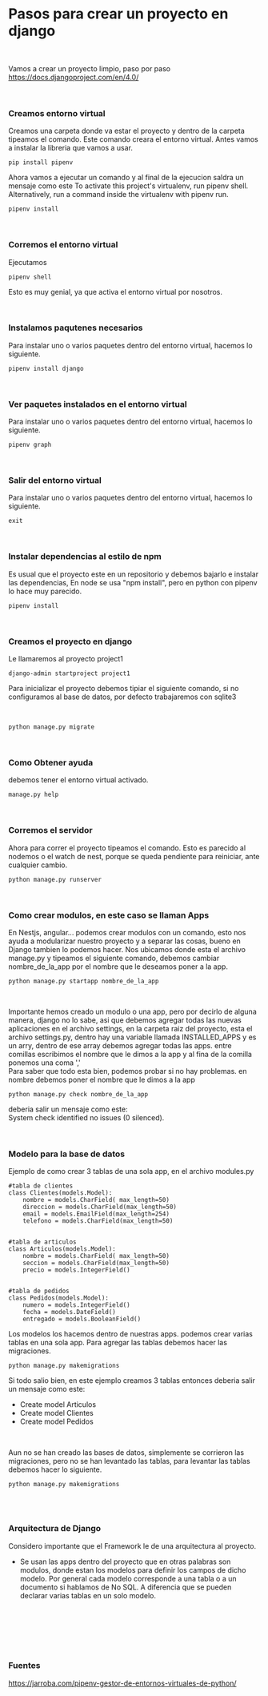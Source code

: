 # Pasos para crear un proyecto en django

</br>


Vamos a crear un proyecto limpio, paso por paso
https://docs.djangoproject.com/en/4.0/


</br>

### **Creamos entorno virtual**
Creamos una carpeta donde va estar el proyecto y dentro de la carpeta tipeamos el comando. Este comando creara el entorno virtual. Antes vamos a instalar la libreria que vamos a usar. 
```
pip install pipenv 
```

Ahora vamos a ejecutar un comando y al final de la ejecucion saldra un mensaje como este
To activate this project's virtualenv, run pipenv shell.
Alternatively, run a command inside the virtualenv with pipenv run.

```
pipenv install
```

</br>

### **Corremos el entorno virtual**
Ejecutamos
```
pipenv shell
```
Esto es muy genial, ya que activa el entorno virtual por nosotros.

</br>

### **Instalamos paqutenes necesarios**
Para instalar uno o varios paquetes dentro del entorno virtual, hacemos lo siguiente.
```
pipenv install django
```

</br>

### **Ver paquetes instalados en el entorno virtual**
Para instalar uno o varios paquetes dentro del entorno virtual, hacemos lo siguiente.
```
pipenv graph
```

</br>

### **Salir del entorno virtual**
Para instalar uno o varios paquetes dentro del entorno virtual, hacemos lo siguiente.
```
exit
```

</br>

### **Instalar dependencias al estilo de npm**
Es usual que el proyecto este en un repositorio y debemos bajarlo e instalar las dependencias, En node se usa "npm install", pero en python con pipenv lo hace muy parecido.
```
pipenv install
```

</br>

### **Creamos el proyecto en django**

Le llamaremos al proyecto project1
```
django-admin startproject project1
```

Para inicializar el proyecto debemos tipiar el siguiente comando, si no configuramos al base de datos, por defecto trabajaremos con sqlite3

</br>

```
python manage.py migrate
```

</br>

### **Como Obtener ayuda**
debemos tener el entorno virtual activado.
```
manage.py help
```

</br>

### **Corremos el servidor**
Ahora para correr el proyecto tipeamos el comando. Esto es parecido al nodemos o el watch de nest, porque se queda pendiente para reiniciar, ante cualquier cambio.
```
python manage.py runserver
```

</br>

### **Como crear modulos, en este caso se llaman Apps**
En Nestjs, angular... podemos crear modulos con un comando, esto nos ayuda a modularizar nuestro proyecto y a separar las cosas, bueno en Django tambien lo podemos hacer. Nos ubicamos donde esta el archivo manage.py y tipeamos el siguiente comando, debemos cambiar  nombre_de_la_app  por el nombre que le deseamos poner a la app.
```
python manage.py startapp nombre_de_la_app
```

</br>

Importante hemos creado un modulo o una app, pero por decirlo de alguna manera, django no lo sabe, asi que debemos agregar todas las nuevas aplicaciones en el archivo settings, en la carpeta raiz del proyecto, esta el archivo settings.py, dentro hay una variable llamada INSTALLED_APPS y es un arry, dentro de ese array debemos agregar todas las apps. entre comillas escribimos el nombre que le dimos a la app y al fina de la comilla ponemos una coma  ','  
Para saber que todo esta bien, podemos probar si no hay problemas. en nombre debemos poner el nombre que le dimos a la app
```
python manage.py check nombre_de_la_app
```
deberia salir un mensaje como este:  
System check identified no issues (0 silenced).

</br>

### **Modelo para la base de datos**

Ejemplo de como crear 3 tablas de una sola app, en el archivo modules.py

```
#tabla de clientes
class Clientes(models.Model):
    nombre = models.CharField( max_length=50)
    direccion = models.CharField(max_length=50)
    email = models.EmailField(max_length=254)
    telefono = models.CharField(max_length=50)


#tabla de articulos
class Articulos(models.Model):
    nombre = models.CharField( max_length=50)
    seccion = models.CharField(max_length=50)
    precio = models.IntegerField()
    

#tabla de pedidos
class Pedidos(models.Model):
    numero = models.IntegerField()
    fecha = models.DateField()
    entregado = models.BooleanField()
```

Los modelos los hacemos dentro de nuestras apps. podemos crear varias tablas en una sola app. Para agregar las tablas debemos hacer las migraciones.
```
python manage.py makemigrations
```
Si todo salio bien, en este ejemplo creamos 3 tablas entonces deberia salir un mensaje como este:
 - Create model Articulos
 - Create model Clientes
 - Create model Pedidos

</br>

Aun no se han creado las bases de datos, simplemente se corrieron las migraciones, pero no se han levantado las tablas, para levantar las tablas debemos hacer lo siguiente.
```
python manage.py makemigrations
```

</br>

</br>

### **Arquitectura de Django**
Considero importante que el Framework le de una arquitectura al proyecto.  

* Se usan las apps dentro del proyecto que en otras palabras son modulos, donde estan los modelos para definir los campos de dicho modelo. Por general cada modelo corresponde a una tabla o a un documento si hablamos de No SQL. A diferencia que se pueden declarar varias tablas en un solo modelo.

</br>

</br>

</br>

</br>

</br>

### Fuentes

https://jarroba.com/pipenv-gestor-de-entornos-virtuales-de-python/
